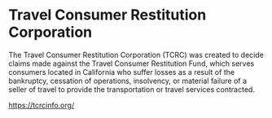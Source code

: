 # Travel Consumer Restitution Corporation

The Travel Consumer Restitution Corporation (TCRC) was created to decide claims made against the Travel Consumer Restitution Fund, which serves consumers located in California who suffer losses as a result of the bankruptcy, cessation of operations, insolvency, or material failure of a seller of travel to provide the transportation or travel services contracted.

https://tcrcinfo.org/
